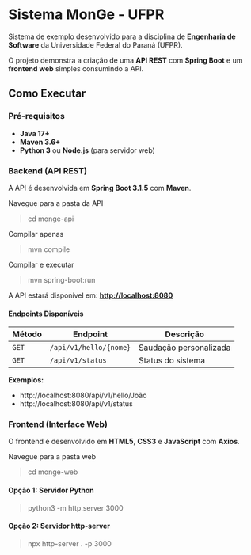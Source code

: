 # Sistema MonGe - UFPR

Sistema de exemplo desenvolvido para a disciplina de **Engenharia de Software** da Universidade Federal do Paraná (UFPR).

O projeto demonstra a criação de uma **API REST** com **Spring Boot** e um **frontend web** simples consumindo a API.

## Como Executar

### Pré-requisitos

- **Java 17+**
- **Maven 3.6+**
- **Python 3** ou **Node.js** (para servidor web)

### Backend (API REST)

A API é desenvolvida em **Spring Boot 3.1.5** com **Maven**.

Navegue para a pasta da API
> cd monge-api

Compilar apenas
> mvn compile

Compilar e executar
> mvn spring-boot:run

A API estará disponível em: [**http://localhost:8080**](http://localhost:8080)

#### Endpoints Disponíveis

| Método | Endpoint | Descrição |
|--------|----------|-----------|
| `GET` | `/api/v1/hello/{nome}` | Saudação personalizada |
| `GET` | `/api/v1/status` | Status do sistema |

**Exemplos:**
- http://localhost:8080/api/v1/hello/João
- http://localhost:8080/api/v1/status

### Frontend (Interface Web)

O frontend é desenvolvido em **HTML5**, **CSS3** e **JavaScript** com **Axios**.

Navegue para a pasta web
> cd monge-web

#### Opção 1: Servidor Python
> python3 -m http.server 3000


#### Opção 2: Servidor http-server
> npx http-server . -p 3000